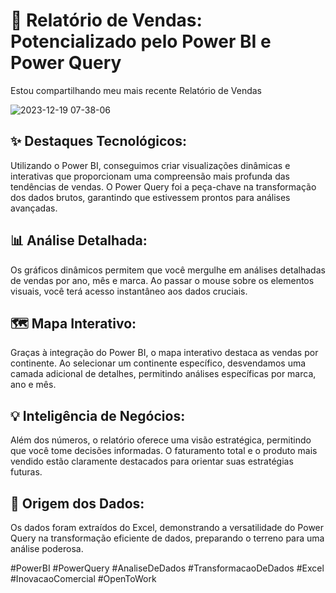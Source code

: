 # 🚀 Relatório de Vendas: Potencializado pelo Power BI e Power Query

Estou compartilhando meu mais recente Relatório de Vendas

![2023-12-19 07-38-06](https://github.com/GleisonAmorim/AnaliseDeVendasMundial/assets/54336609/335b9f08-8e35-4a2d-b9cb-e0c402f6d170)

## ✨ Destaques Tecnológicos:
Utilizando o Power BI, conseguimos criar visualizações dinâmicas e interativas que proporcionam uma compreensão mais profunda das tendências de vendas. O Power Query foi a peça-chave na transformação dos dados brutos, garantindo que estivessem prontos para análises avançadas.

## 📊 Análise Detalhada:
Os gráficos dinâmicos permitem que você mergulhe em análises detalhadas de vendas por ano, mês e marca. Ao passar o mouse sobre os elementos visuais, você terá acesso instantâneo aos dados cruciais.

## 🗺️ Mapa Interativo:
Graças à integração do Power BI, o mapa interativo destaca as vendas por continente. Ao selecionar um continente específico, desvendamos uma camada adicional de detalhes, permitindo análises específicas por marca, ano e mês.

## 💡 Inteligência de Negócios:
Além dos números, o relatório oferece uma visão estratégica, permitindo que você tome decisões informadas. O faturamento total e o produto mais vendido estão claramente destacados para orientar suas estratégias futuras.

## 🔄 Origem dos Dados:
Os dados foram extraídos do Excel, demonstrando a versatilidade do Power Query na transformação eficiente de dados, preparando o terreno para uma análise poderosa.

#PowerBI #PowerQuery #AnaliseDeDados #TransformacaoDeDados #Excel #InovacaoComercial #OpenToWork
